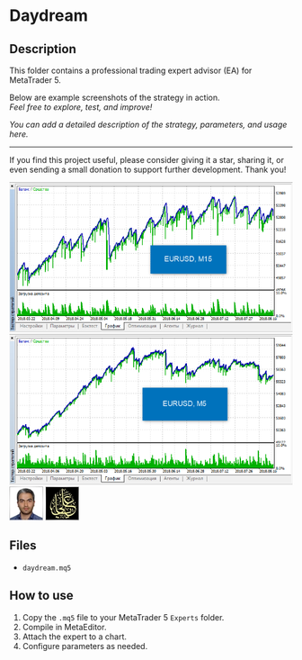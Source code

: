 # Daydream

## Description
This folder contains a professional trading expert advisor (EA) for MetaTrader 5.

Below are example screenshots of the strategy in action.  
*Feel free to explore, test, and improve!*

*You can add a detailed description of the strategy, parameters, and usage here.*

---

If you find this project useful, please consider giving it a star, sharing it, or even sending a small donation to support further development. Thank you!

![Screenshot](2018-08-21_14h11_15.png)
![Screenshot](2018-08-21_14h13_06.png)
![Screenshot](5E161D34-872E.jpg)
![Screenshot](62318A06-9A53.jpg)

## Files
- `daydream.mq5`

## How to use
1. Copy the `.mq5` file to your MetaTrader 5 `Experts` folder.
2. Compile in MetaEditor.
3. Attach the expert to a chart.
4. Configure parameters as needed.
